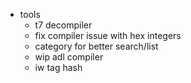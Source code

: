 - tools
  - t7 decompiler
  - fix compiler issue with hex integers
  - category for better search/list
  - wip adl compiler
  - iw tag hash